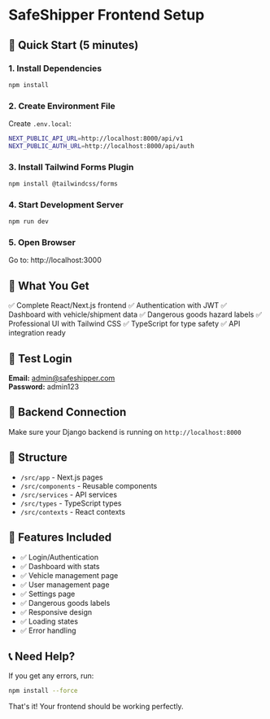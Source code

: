 # SafeShipper Frontend Setup

## 🚀 Quick Start (5 minutes)

### 1. Install Dependencies
```bash
npm install
```

### 2. Create Environment File
Create `.env.local`:
```bash
NEXT_PUBLIC_API_URL=http://localhost:8000/api/v1
NEXT_PUBLIC_AUTH_URL=http://localhost:8000/api/auth
```

### 3. Install Tailwind Forms Plugin
```bash
npm install @tailwindcss/forms
```

### 4. Start Development Server
```bash
npm run dev
```

### 5. Open Browser
Go to: http://localhost:3000

## 🎯 What You Get

✅ Complete React/Next.js frontend
✅ Authentication with JWT
✅ Dashboard with vehicle/shipment data
✅ Dangerous goods hazard labels
✅ Professional UI with Tailwind CSS
✅ TypeScript for type safety
✅ API integration ready

## 📱 Test Login

**Email:** admin@safeshipper.com  
**Password:** admin123

## 🔧 Backend Connection

Make sure your Django backend is running on `http://localhost:8000`

## 📁 Structure

- `/src/app` - Next.js pages
- `/src/components` - Reusable components  
- `/src/services` - API services
- `/src/types` - TypeScript types
- `/src/contexts` - React contexts

## 🎨 Features Included

- ✅ Login/Authentication
- ✅ Dashboard with stats
- ✅ Vehicle management page
- ✅ User management page
- ✅ Settings page
- ✅ Dangerous goods labels
- ✅ Responsive design
- ✅ Loading states
- ✅ Error handling

## 📞 Need Help?

If you get any errors, run:
```bash
npm install --force
```

That's it! Your frontend should be working perfectly. 